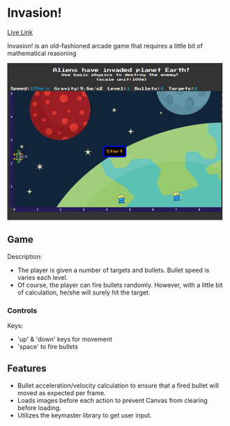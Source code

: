 # Invasion!

[Live Link][liveLink]

Invasion! is an old-fashioned arcade game that requires a little bit of mathematical reasoning

![screenshot]

[liveLink]:https://calvinlee.io/invasion
[screenshot]: image/screenshot.jpg


## Game

Description:

- The player is given a number of targets and bullets. Bullet speed is varies each level.
- Of course, the player can fire bullets randomly. However, with a little bit of calculation, he/she will surely hit the target.


### Controls

Keys:
- 'up' & 'down' keys for movement
- 'space' to fire bullets


## Features

- Bullet acceleration/velocity calculation to ensure that a fired bullet will moved as expected per frame.
- Loads images before each action to prevent Canvas from clearing before loading.
- Utilizes the keymaster library to get user input.
